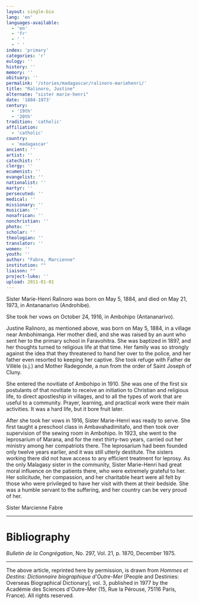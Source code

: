 ```yaml
---
layout: single-bio
lang: 'en'
languages-available:
  - 'en'
  - 'fr'
  - ' '
  - ' '
index: 'primary'
categories: 'r'
eulogy: ''
history: ''
memory: ''
obituary: ''
permalink: '/stories/madagascar/ralinoro-mariehenri/'
title: "Ralinoro, Justine"
alternate: "sister marie-henri"
date: '1884-1973'
century:
  - '19th'
  - '20th'
tradition: 'catholic'
affiliation:
  - 'catholic'
country:
  - 'madagascar'
ancient: ''
artist: ''
catechist: ''
clergy: ''
ecumenist: ''
evangelist: ''
nationalist: ''
martyr: ''
persecuted: ''
medical: ''
missionary: ''
musician: ''
nonafrican: ''
nonchristian: ''
photo: ''
scholar: ''
theologian: ''
translator: ''
women: ''
youth: ''
author: "Fabre, Marcienne"
institution: ""
liaison: ""
project-luke: ''
upload: 2011-01-01
---
```




Sister Marie-Henri Ralinoro was born on May 5, 1884, and died on May 21, 1973, in Antananarivo (Androhibe).

She took her vows on October 24, 1916, in Ambohipo (Antananarivo).

Justine Ralinoro, as mentioned above, was born on May 5, 1884, in a village near Ambohimanga. Her mother died, and she was raised by an aunt who sent her to the primary school in Faravohitra. She was baptized in 1897, and her thoughts turned to religious life at that time. Her family was so strongly against the idea that they threatened to hand her over to the police, and her father even resorted to keeping her captive. She took refuge with Father de Villèle (s.j.) and Mother Radegonde, a nun from the order of Saint Joseph of Cluny.

She entered the novitiate of Ambohipo in 1910. She was one of the first six postulants of that novitiate to receive an initiation to Christian and religious life, to direct apostleship in villages, and to all the types of work that are useful to a community. Prayer, learning, and practical work were their main activities. It was a hard life, but it bore fruit later.

After she took her vows in 1916, Sister Marie-Henri was ready to serve. She first taught a preschool class in Ambavahadimitafo, and then took over supervision of the sewing room in Ambohipo. In 1923, she went to the leprosarium of Marana, and for the next thirty-two years, carried out her ministry among her compatriots there. The leprosarium had been founded only twelve years earlier, and it was still utterly destitute. The sisters working there did not have access to any efficient treatment for leprosy. As the only Malagasy sister in the community, Sister Marie-Henri had great moral influence on the patients there, who were extremely grateful to her. Her solicitude, her compassion, and her charitable heart were all felt by those who were privileged to have her visit with them at their bedside. She was a humble servant to the suffering, and her country can be very proud of her.

Sister Marcienne Fabre

---

# Bibliography

*Bulletin de la Congrégation*, No. 297, Vol. 21, p. 1870, December 1975.

---

The above article, reprinted here by permission, is drawn from *Hommes et Destins: Dictionnaire biographique d'Outre-Mer* [People and Destinies: Overseas Biographical Dictionary], vol. 3, published in 1977 by the Académie des Sciences d'Outre-Mer (15, Rue la Pérouse, 75116 Paris, France). All rights reserved.